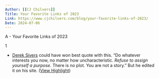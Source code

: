 ```yaml
---
Author: [[CJ Chilvers]]
Title: Your Favorite Links of 2023
Link: https://www.cjchilvers.com/blog/your-favorite-links-of-2023/
Date: 2024-07-06
---
```

A - Your Favorite Links of 2023

1
- [Derek Sivers](https://sive.rs/pdog?ref=cjchilvers.com) could have won best quote with this. “Do whatever interests you now, no matter how uncharacteristic. *Refuse to assign yourself a purpose.* There is no plot. You are not a story.” But he edited it on his site. ([View Highlight](https://read.readwise.io/read/01hn10prj59kzjtzh3s9w6ck3s))
